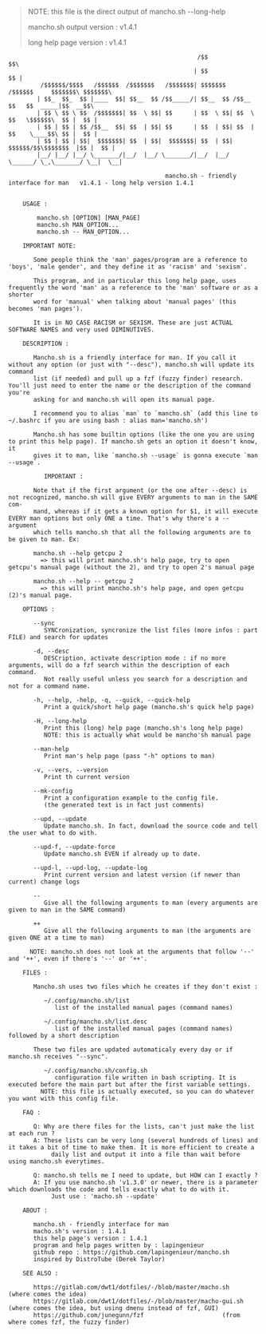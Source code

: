 > NOTE: this file is the direct output of mancho.sh --long-help
>
> mancho.sh output version : v1.4.1
>
> long help page version : v1.4.1

        
        
        	                                             /$$                             $$\
        	                                            | $$                             $$ |
        	 /$$$$$$/$$$$   /$$$$$$  /$$$$$$$   /$$$$$$$| $$$$$$$   /$$$$$$     $$$$$$$\ $$$$$$$\
        	| $$_  $$_  $$ |____  $$| $$__  $$ /$$_____/| $$__  $$ /$$__  $$   $$  _____|$$  __$$\
        	| $$ \ $$ \ $$  /$$$$$$$| $$  \ $$| $$      | $$  \ $$| $$  \ $$   \$$$$$$\  $$ |  $$ |
        	| $$ | $$ | $$ /$$__  $$| $$  | $$| $$      | $$  | $$| $$  | $$    \____$$\ $$ |  $$ |
        	| $$ | $$ | $$|  $$$$$$$| $$  | $$|  $$$$$$$| $$  | $$|  $$$$$$/$$\$$$$$$$  |$$ |  $$ |
        	|__/ |__/ |__/ \_______/|__/  |__/ \_______/|__/  |__/ \______/ \_,\_______/ \__|  \__|
        
                                                mancho.sh - friendly interface for man   v1.4.1 - long help version 1.4.1
        
        
        USAGE :
        
        	mancho.sh [OPTION] [MAN_PAGE]
        	mancho.sh MAN_OPTION...
        	mancho.sh -- MAN_OPTION...
        
        IMPORTANT NOTE:
        
           Some people think the 'man' pages/program are a reference to 'boys', 'male gender', and they define it as 'racism' and 'sexism'.
        
           This program, and in particular this long help page, uses frequently the word 'man' as a reference to the 'man' software or as a shorter
           word for 'manual' when talking about 'manual pages' (this becomes 'man pages').
        
           It is in NO CASE RACISM or SEXISM. These are just ACTUAL SOFTWARE NAMES and very used DIMINUTIVES.
        
        DESCRIPTION :
        
           Mancho.sh is a friendly interface for man. If you call it without any option (or just with "--desc"), mancho.sh will update its command
           list (if needed) and pull up a fzf (fuzzy finder) research. You'll just need to enter the name or the description of the command you're
           asking for and mancho.sh will open its manual page.
        
           I recommend you to alias `man` to `mancho.sh` (add this line to ~/.bashrc if you are using bash : alias man='mancho.sh')
        
           Mancho.sh has some builtin options (like the one you are using to print this help page). If mancho.sh gets an option it doesn't know, it
           gives it to man, like `mancho.sh --usage` is gonna execute `man --usage`.
        
              IMPORTANT :
           
           Note that if the first argument (or the one after --desc) is not recognized, mancho.sh will give EVERY arguments to man in the SAME com-
           mand, whereas if it gets a known option for $1, it will execute EVERY man options but only ONE a time. That's why there's a -- argument
           which tells mancho.sh that all the following arguments are to be given to man. Ex:
        
           mancho.sh --help getcpu 2
             => this will print mancho.sh's help page, try to open getcpu's manual page (without the 2), and try to open 2's manual page
        
           mancho.sh --help -- getcpu 2
             => this will print mancho.sh's help page, and open getcpu (2)'s manual page.
        
        OPTIONS :
        
           --sync
              SYNCronization, syncronize the list files (more infos : part FILE) and search for updates
        
           -d, --desc
              DESCription, activate description mode : if no more arguments, will do a fzf search within the description of each command.
              Not really useful unless you search for a description and not for a command name.
        
           -h, --help, -help, -q, --quick, --quick-help
              Print a quick/short help page (mancho.sh's quick help page)
        
           -H, --long-help
              Print this (long) help page (mancho.sh's long help page)
              NOTE: this is actually what would be mancho'sh manual page
        
           --man-help
              Print man's help page (pass "-h" options to man)
        
           -v, --vers, --version
              Print th current version
        
           --mk-config
              Print a configuration example to the config file.
              (the generated text is in fact just comments)
        
           --upd, --update
              Update mancho.sh. In fact, download the source code and tell the user what to do with.
        
           --upd-f, --update-force
              Update mancho.sh EVEN if already up to date.
        
           --upd-l, --upd-log, --update-log
              Print current version and latest version (if newer than current) change logs
        
           --
              Give all the following arguments to man (every arguments are given to man in the SAME command)
        
           ++
              Give all the following arguments to man (the arguments are given ONE at a time to man)
        
          NOTE: mancho.sh does not look at the arguments that follow '--' and '++', even if there's '--' or '++'.
        
        FILES :
        
           Mancho.sh uses two files which he creates if they don't exist :
           
              ~/.config/mancho.sh/list
                 list of the installed manual pages (command names)
        
              ~/.config/mancho.sh/list.desc
                 list of the installed manual pages (command names) followed by a short description
        
           These two files are updated automaticaly every day or if mancho.sh receives "--sync".
        
              ~/.config/mancho.sh/config.sh
                 configuration file written in bash scripting. It is executed before the main part but after the first variable settings.
        	 NOTE: this file is actually executed, so you can do whatever you want with this config file.
        
        FAQ :
        
           Q: Why are there files for the lists, can't just make the list at each run ?
           A: These lists can be very long (several hundreds of lines) and it takes a bit of time to make them. It is more efficient to create a
                daily list and output it into a file than wait before using mancho.sh everytimes.
        
           Q: mancho.sh tells me I need to update, but HOW can I exactly ?
           A: If you use mancho.sh 'v1.3.0' or newer, there is a parameter which downloads the code and tells exactly what to do with it.
                Just use : 'macho.sh --update'
        
        ABOUT :
        
           mancho.sh - friendly interface for man
           macho.sh's version : 1.4.1
           this help page's version : 1.4.1
           program and help pages written by : lapingenieur
           github repo : https://github.com/lapingenieur/mancho.sh
           inspired by DistroTube (Derek Taylor)
        
        SEE ALSO :
        
           https://gitlab.com/dwt1/dotfiles/-/blob/master/macho.sh			(where comes the idea)
           https://gitlab.com/dwt1/dotfiles/-/blob/master/macho-gui.sh			(where comes the idea, but using dmenu instead of fzf, GUI)
           https://github.com/junegunn/fzf						(from where comes fzf, the fuzzy finder)
        
